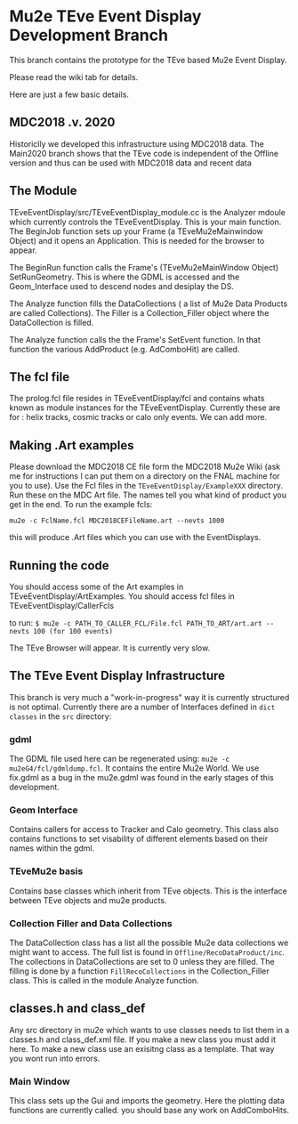 # Mu2e TEve Event Display Development Branch

This branch contains the prototype for the TEve based Mu2e Event Display.

Please read the wiki tab for details.

Here are just a few basic details.

## MDC2018 .v. 2020

Historiclly we developed this infrastructure using MDC2018 data. The Main2020 branch shows that the TEve code is independent of the Offline version and thus can be used with MDC2018 data and recent data

## The Module

TEveEventDisplay/src/TEveEventDisplay_module.cc is the Analyzer mdoule which currently controls the TEveEventDisplay. This is your main function. The BeginJob function sets up your Frame (a TEveMu2eMainwindow Object) and it opens an Application. This is needed for the browser to appear.

The BeginRun function calls the Frame's (TEveMu2eMainWindow Object) SetRunGeometry. This is where the GDML is accessed and the Geom_Interface used to descend nodes and desiplay the DS.

The Analyze function fills the DataCollections ( a list of Mu2e Data Products are called Collections). The Filler is a Collection_Filler object where the DataCollection is filled.

The Analyze function calls the the Frame's SetEvent function. In that function the various AddProduct (e.g. AdComboHit) are called.

## The fcl file

The prolog.fcl file resides in TEveEventDisplay/fcl and contains whats known as module instances for the TEveEventDisplay. Currently these are for : helix tracks, cosmic tracks or calo only events. We can add more.

## Making .Art examples

Please download the MDC2018 CE file form the MDC2018 Mu2e Wiki (ask me for instructions I can put them on a directory on the FNAL machine for you to use). Use the Fcl files in the ```TEveEventDisplay/ExampleXXX``` directory. Run these on the MDC Art file. The names tell you what kind of product you get in the end. To run the example fcls:

```
mu2e -c FclName.fcl MDC2018CEFileName.art --nevts 1000
```

this will produce .Art files which you can use with the EventDisplays.

## Running the code

You should access some of the Art examples in TEveEventDisplay/ArtExamples. You should access fcl files in TEveEventDisplay/CallerFcls

to run: ```$ mu2e -c PATH_TO_CALLER_FCL/File.fcl PATH_TO_ART/art.art --nevts 100 (for 100 events)```

The TEve Browser will appear. It is currently very slow.

## The TEve Event Display Infrastructure

This branch is very much a "work-in-progress" way it is currently structured is not optimal. Currently there are a number of Interfaces defined in ``dict classes`` in the ``src`` directory:

### gdml

The GDML file used here can be regenerated using: ```mu2e -c mu2eG4/fcl/gdmldump.fcl```. It contains the entire Mu2e World. We use fix.gdml as a bug in the mu2e.gdml was found in the early stages of this development.

### Geom Interface

Contains callers for access to Tracker and Calo geometry. This class also contains functions to set visability of different elements based on their names within the gdml.

### TEveMu2e basis

Contains base classes which inherit from TEve objects. This is the interface between TEve objects and mu2e products. 

### Collection Filler and Data Collections

The DataCollection class has a list all the possible Mu2e data collections we might want to access. The full list is found in ```Offline/RecoDataProduct/inc```. The collections in DataCollections are set to 0 unless they are filled. The filling is done by a function ```FillRecoCollections``` in the Collection_Filler class. This is called in the module Analyze function.

## classes.h and class_def

Any src directory in mu2e which wants to use classes needs to list them in a classes.h and class_def.xml file. If you make a new class you must add it here. To make a new class use an exisitng class as a template. That way you wont run into errors.

### Main Window

This class sets up the Gui and imports the geometry. Here the plotting data functions are currently called. you should base any work on AddComboHits.


